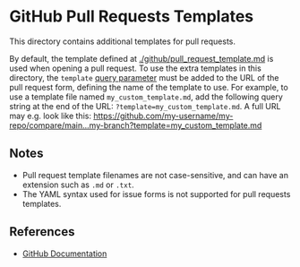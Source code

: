 # GitHub Pull Requests Templates
This directory contains additional templates for pull requests.

By default, the template defined at [./github/pull_request_template.md](./github/pull_request_template.md)
is used when opening a pull request. To use the extra templates in this directory,
the `template` [query parameter](https://docs.github.com/en/pull-requests/collaborating-with-pull-requests/proposing-changes-to-your-work-with-pull-requests/using-query-parameters-to-create-a-pull-request)
must be added to the URL of the pull request form, defining the name of the template to use.
For example, to use a template file named `my_custom_template.md`, add the following query string at the end of the
URL: `?template=my_custom_template.md`. A full URL may e.g. look like this:
https://github.com/my-username/my-repo/compare/main...my-branch?template=my_custom_template.md

## Notes
- Pull request template filenames are not case-sensitive, and can have an extension such as `.md` or `.txt`.
- The YAML syntax used for issue forms is not supported for pull requests templates.

## References
- [GitHub Documentation](https://docs.github.com/en/communities/using-templates-to-encourage-useful-issues-and-pull-requests/creating-a-pull-request-template-for-your-repository)
